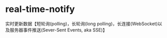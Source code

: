 # real-time-notify
实时更新数据【短轮询(polling)，长轮询(long polling)，长连接(WebSocket)以及服务器事件推送(Sever-Sent Events, aka SSE)】
